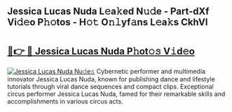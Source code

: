 ## Jessica Lucas Nuda L𝚎a𝚔ed N𝚞𝚍e - Part-dXf Vi𝚍𝚎o P𝚑𝚘tos - H𝚘𝚝 O𝚗𝚕yf𝚊ns L𝚎a𝚔s CkhVl

# <h2><a href="http://kfc3a5n.oniu.top/?m=Jessica+Lucas+Nuda">🔗👉 🔴 Jessica Lucas Nuda P𝚑ot𝚘𝚜 V𝚒d𝚎o</a></h2>

[![Jessica Lucas Nuda Nu𝚍e𝚜](https://i.imgur.com/0qMVB7G.gif)](http://kfc3a5n.oniu.top/?m=Jessica+Lucas+Nuda)
Cybernetic performer and multimedia innovator Jessica Lucas Nuda, known for publishing dance and lifestyle tutorials through viral dance sequences and compact clips. Exceptional circus performer Jessica Lucas Nuda, famed for their remarkable skills and accomplishments in various circus acts.  
